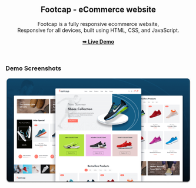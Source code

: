 <div align="center">
  
  <h2 align="center">Footcap - eCommerce website</h2>

  Footcap is a fully responsive ecommerce website, <br />Responsive for all devices, built using HTML, CSS, and JavaScript.

  <a href="https://ryvilioninc.github.io/foot_shop/"><strong>➥ Live Demo</strong></a>

</div>

<br />

### Demo Screenshots

![Footcap Desktop Demo](./readme-images/desktop.png "Desktop Demo")
